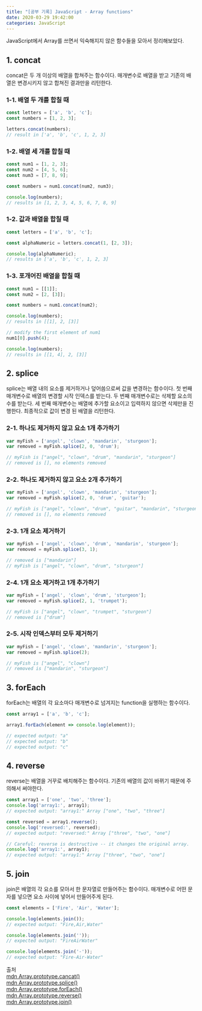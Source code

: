 ```yaml
---
title: "[공부 기록] JavaScript - Array functions"
date: 2020-03-29 19:42:00
categories: JavaScript
---
```

JavaScript에서 Array를 쓰면서 익숙해지지 않은 함수들을 모아서 정리해보았다.

## 1. concat
concat은 두 개 이상의 배열을 합쳐주는 함수이다. 매개변수로 배열을 받고 기존의 배열은 변경시키지 않고 합쳐진 결과만을 리턴한다.

### 1-1. 배열 두 개를 합칠 때
```js
const letters = ['a', 'b', 'c'];
const numbers = [1, 2, 3];

letters.concat(numbers);
// result in ['a', 'b', 'c', 1, 2, 3]
```

### 1-2. 배열 세 개를 합칠 때
```js
const num1 = [1, 2, 3];
const num2 = [4, 5, 6];
const num3 = [7, 8, 9];

const numbers = num1.concat(num2, num3);

console.log(numbers); 
// results in [1, 2, 3, 4, 5, 6, 7, 8, 9]
```

### 1-2. 값과 배열을 합칠 때
```js
const letters = ['a', 'b', 'c'];

const alphaNumeric = letters.concat(1, [2, 3]);

console.log(alphaNumeric); 
// results in ['a', 'b', 'c', 1, 2, 3]
```

### 1-3. 포개어진 배열을 합칠 때
```js
const num1 = [[1]];
const num2 = [2, [3]];

const numbers = num1.concat(num2);

console.log(numbers);
// results in [[1], 2, [3]]

// modify the first element of num1
num1[0].push(4);

console.log(numbers);
// results in [[1, 4], 2, [3]]
```

## 2. splice
splice는 배열 내의 요소를 제거하거나 덮어씀으로써 값을 변경하는 함수이다. 첫 번째 매개변수로 배열의 변경할 시작 인덱스를 받는다. 두 번째 매개변수로는 삭제할 요소의 수를 받는다. 세 번째 매개변수는 배열에 추가할 요소이고 입력하지 않으면 삭제만을 진행한다. 최종적으로 값이 변경 된 배열을 리턴한다.  

### 2-1. 하나도 제거하지 않고 요소 1개 추가하기
```js
var myFish = ['angel', 'clown', 'mandarin', 'sturgeon'];
var removed = myFish.splice(2, 0, 'drum');

// myFish is ["angel", "clown", "drum", "mandarin", "sturgeon"] 
// removed is [], no elements removed
```
### 2-2. 하나도 제거하지 않고 요소 2개 추가하기
```js
var myFish = ['angel', 'clown', 'mandarin', 'sturgeon'];
var removed = myFish.splice(2, 0, 'drum', 'guitar');

// myFish is ["angel", "clown", "drum", "guitar", "mandarin", "sturgeon"] 
// removed is [], no elements removed
```
### 2-3. 1개 요소 제거하기
```js
var myFish = ['angel', 'clown', 'drum', 'mandarin', 'sturgeon'];
var removed = myFish.splice(3, 1);

// removed is ["mandarin"]
// myFish is ["angel", "clown", "drum", "sturgeon"] 
```
### 2-4. 1개 요소 제거하고 1개 추가하기
```js
var myFish = ['angel', 'clown', 'drum', 'sturgeon'];
var removed = myFish.splice(2, 1, 'trumpet');

// myFish is ["angel", "clown", "trumpet", "sturgeon"]
// removed is ["drum"]
```
### 2-5. 시작 인덱스부터 모두 제거하기
```js
var myFish = ['angel', 'clown', 'mandarin', 'sturgeon'];
var removed = myFish.splice(2);

// myFish is ["angel", "clown"] 
// removed is ["mandarin", "sturgeon"]
```

## 3. forEach
forEach는 배열의 각 요소마다 매개변수로 넘겨지는 function을 실행하는 함수이다.
```js
const array1 = ['a', 'b', 'c'];

array1.forEach(element => console.log(element));

// expected output: "a"
// expected output: "b"
// expected output: "c"
```
## 4. reverse
reverse는 배열을 거꾸로 배치해주는 함수이다. 기존의 배열의 값이 바뀌기 때문에 주의해서 써야한다.
```js
const array1 = ['one', 'two', 'three'];
console.log('array1:', array1);
// expected output: "array1:" Array ["one", "two", "three"]

const reversed = array1.reverse();
console.log('reversed:', reversed);
// expected output: "reversed:" Array ["three", "two", "one"]

// Careful: reverse is destructive -- it changes the original array.
console.log('array1:', array1);
// expected output: "array1:" Array ["three", "two", "one"]
```
## 5. join
join은 배열의 각 요소를 모아서 한 문자열로 만들어주는 함수이다. 매개변수로 어떤 문자를 넣으면 요소 사이에 넣어서 만들어주게 된다.
```js
const elements = ['Fire', 'Air', 'Water'];

console.log(elements.join());
// expected output: "Fire,Air,Water"

console.log(elements.join(''));
// expected output: "FireAirWater"

console.log(elements.join('-'));
// expected output: "Fire-Air-Water"
```

출처  
[mdn Array.prototype.cancat()]  
[mdn Array.prototype.splice()]  
[mdn Array.prototype.forEach()]  
[mdn Array.prototype.reverse()]  
[mdn Array.prototype.join()]  

[mdn Array.prototype.cancat()]: https://developer.mozilla.org/en-US/docs/Web/JavaScript/Reference/Global_Objects/Array/concat
[mdn Array.prototype.splice()]: https://developer.mozilla.org/en-US/docs/Web/JavaScript/Reference/Global_Objects/Array/splice
[mdn Array.prototype.forEach()]: https://developer.mozilla.org/en-US/docs/Web/JavaScript/Reference/Global_Objects/Array/forEach
[mdn Array.prototype.reverse()]: https://developer.mozilla.org/en-US/docs/Web/JavaScript/Reference/Global_Objects/Array/reverse
[mdn Array.prototype.join()]: https://developer.mozilla.org/en-US/docs/Web/JavaScript/Reference/Global_Objects/Array/join
